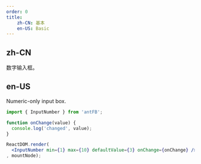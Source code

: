 ```yaml
---
order: 0
title:
    zh-CN: 基本
    en-US: Basic
---
```


## zh-CN

数字输入框。

## en-US

Numeric-only input box.

````jsx
import { InputNumber } from 'antFB';

function onChange(value) {
  console.log('changed', value);
}

ReactDOM.render(
  <InputNumber min={1} max={10} defaultValue={3} onChange={onChange} />
, mountNode);
````
